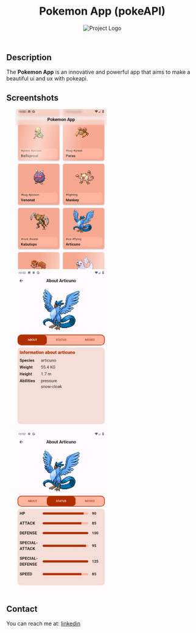 <!DOCTYPE html>
<html lang="en">
<head>
    <meta charset="UTF-8">
    <meta name="viewport" content="width=device-width, initial-scale=1.0">
</head>
<body>
    <header>
        <h1>Pokemon App (pokeAPI)</h1>
        <img src="https://th.bing.com/th/id/OIP.-DNav8VsKmZcpwDAwkpopQHaHa?pid=ImgDet&rs=1" alt="Project Logo" width="200" height="200">
    </header>
    <section id="description">
        <h2>Description</h2>
        <p>The <strong>Pokemon App</strong> is an innovative and powerful app that aims to make a beautiful ui and ux with pokeapi.</p>
    </section>
    <section id="features">
        <h2>Screentshots</h2>
        <ul>
           <img src="https://github.com/nokibul82/pokemon_app/blob/master/Screenshots/Screenshot_20230813-225211.png" alt="Screenshot 1" width="240" height="420">
           <img src="https://github.com/nokibul82/pokemon_app/blob/master/Screenshots/Screenshot_20230813-225244.png" alt="Screenshot 2" width="240" height="420">
           <img src="https://github.com/nokibul82/pokemon_app/blob/master/Screenshots/Screenshot_20230813-225300.png" alt="Screenshot 3" width="240" height="420">
        </ul>
    </section>
    <section id="contact">
        <h2>Contact</h2>
        <p>You can reach me at: <a href="https://www.linkedin.com/in/nokibul-islam-nerob-556275184/">linkedin</a></p>
    </section>
</body>
</html>
